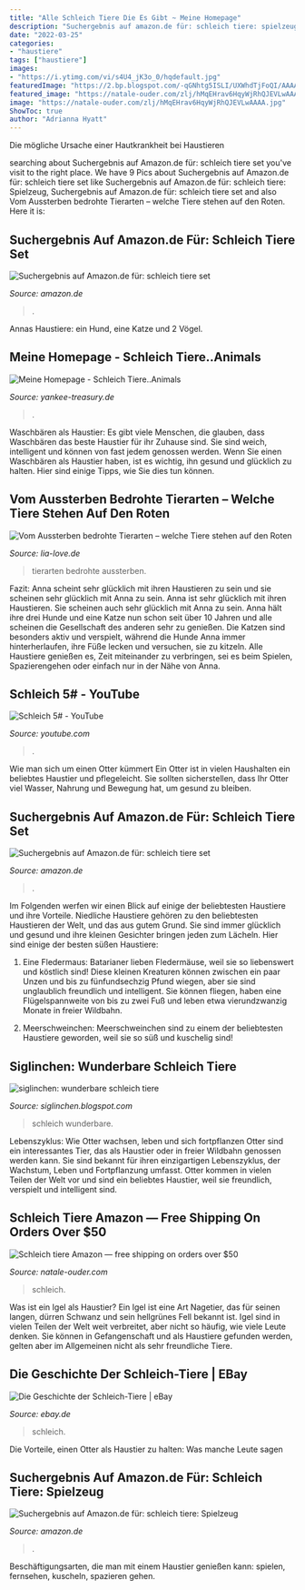 ```yaml
---
title: "Alle Schleich Tiere Die Es Gibt ~ Meine Homepage"
description: "Suchergebnis auf amazon.de für: schleich tiere: spielzeug"
date: "2022-03-25"
categories:
- "haustiere"
tags: ["haustiere"]
images:
- "https://i.ytimg.com/vi/s4U4_jK3o_0/hqdefault.jpg"
featuredImage: "https://2.bp.blogspot.com/-qGNhtg5ISLI/UXWhdTjFoQI/AAAAAAAABX0/5mTL7O723qk/s1600/IMG_8619.JPG"
featured_image: "https://natale-ouder.com/zlj/hMqEHrav6HqyWjRhQJEVLwAAAA.jpg"
image: "https://natale-ouder.com/zlj/hMqEHrav6HqyWjRhQJEVLwAAAA.jpg"
ShowToc: true
author: "Adrianna Hyatt"
---
```



Die mögliche Ursache einer Hautkrankheit bei Haustieren

	

		
searching about Suchergebnis auf Amazon.de für: schleich tiere set you've visit to the right place. We have 9 Pics about Suchergebnis auf Amazon.de für: schleich tiere set like Suchergebnis auf Amazon.de für: schleich tiere: Spielzeug, Suchergebnis auf Amazon.de für: schleich tiere set and also Vom Aussterben bedrohte Tierarten – welche Tiere stehen auf den Roten. Here it is:
		
    
## Suchergebnis Auf Amazon.de Für: Schleich Tiere Set

<img loading=lazy src="https://images-eu.ssl-images-amazon.com/images/I/51OOaveYhIL._AC_US160_.jpg" onerror="this.onerror=null;this.src='https://tse3.mm.bing.net/th?id=OIP.kc05SvaPhWU9MO3qcvcRhAAAAA&amp;pid=15.1';" alt="Suchergebnis auf Amazon.de für: schleich tiere set">

_Source: amazon.de_

>. 

	

Annas Haustiere: ein Hund, eine Katze und 2 Vögel.

    
## Meine Homepage - Schleich Tiere..Animals

<img loading=lazy src="https://homepage-creator.telekom.de/-/CMTOI/cm4all/com/widgets/PhotoToi/15/74/38/42/1534b53c946/scale_1100_0%3Bdonotenlarge/1534b53c946" onerror="this.onerror=null;this.src='https://tse2.mm.bing.net/th?id=OIP.PSqSfwiQPivfr-MDNyqm5AHaTA&amp;pid=15.1';" alt="Meine Homepage - Schleich Tiere..Animals">

_Source: yankee-treasury.de_

>. 

	

Waschbären als Haustier:
Es gibt viele Menschen, die glauben, dass Waschbären das beste Haustier für ihr Zuhause sind. Sie sind weich, intelligent und können von fast jedem genossen werden. Wenn Sie einen Waschbären als Haustier haben, ist es wichtig, ihn gesund und glücklich zu halten. Hier sind einige Tipps, wie Sie dies tun können.

    
## Vom Aussterben Bedrohte Tierarten – Welche Tiere Stehen Auf Den Roten

<img loading=lazy src="https://www.lia-love.de/wp-content/uploads/2021/02/Titelbild_aussterben_bedrohte_tierarten_rote_liste.jpg" onerror="this.onerror=null;this.src='https://tse1.mm.bing.net/th?id=OIP.pg-XYN8gD-6NZaBgUFe9_gHaEK&amp;pid=15.1';" alt="Vom Aussterben bedrohte Tierarten – welche Tiere stehen auf den Roten">

_Source: lia-love.de_

>tierarten bedrohte aussterben. 

	

Fazit: Anna scheint sehr glücklich mit ihren Haustieren zu sein und sie scheinen sehr glücklich mit Anna zu sein.
Anna ist sehr glücklich mit ihren Haustieren. Sie scheinen auch sehr glücklich mit Anna zu sein. Anna hält ihre drei Hunde und eine Katze nun schon seit über 10 Jahren und alle scheinen die Gesellschaft des anderen sehr zu genießen. Die Katzen sind besonders aktiv und verspielt, während die Hunde Anna immer hinterherlaufen, ihre Füße lecken und versuchen, sie zu kitzeln. Alle Haustiere genießen es, Zeit miteinander zu verbringen, sei es beim Spielen, Spazierengehen oder einfach nur in der Nähe von Anna.

    
## Schleich 5# - YouTube

<img loading=lazy src="https://i.ytimg.com/vi/s4U4_jK3o_0/hqdefault.jpg" onerror="this.onerror=null;this.src='https://tse4.mm.bing.net/th?id=OIP.ZlVGCQtpi3UEMQnf5D1DnQHaFj&amp;pid=15.1';" alt="Schleich 5# - YouTube">

_Source: youtube.com_

>. 

	

Wie man sich um einen Otter kümmert
Ein Otter ist in vielen Haushalten ein beliebtes Haustier und pflegeleicht. Sie sollten sicherstellen, dass Ihr Otter viel Wasser, Nahrung und Bewegung hat, um gesund zu bleiben.

    
## Suchergebnis Auf Amazon.de Für: Schleich Tiere Set

<img loading=lazy src="https://images-eu.ssl-images-amazon.com/images/I/51djSjv1Y8L._AC_US327_QL65_.jpg" onerror="this.onerror=null;this.src='https://tse2.mm.bing.net/th?id=OIP.gBxAlJ62EfXq94GBTeENaQAAAA&amp;pid=15.1';" alt="Suchergebnis auf Amazon.de für: schleich tiere set">

_Source: amazon.de_

>. 

	

Im Folgenden werfen wir einen Blick auf einige der beliebtesten Haustiere und ihre Vorteile.
Niedliche Haustiere gehören zu den beliebtesten Haustieren der Welt, und das aus gutem Grund. Sie sind immer glücklich und gesund und ihre kleinen Gesichter bringen jeden zum Lächeln. Hier sind einige der besten süßen Haustiere:
1. Eine Fledermaus: Batarianer lieben Fledermäuse, weil sie so liebenswert und köstlich sind! Diese kleinen Kreaturen können zwischen ein paar Unzen und bis zu fünfundsechzig Pfund wiegen, aber sie sind unglaublich freundlich und intelligent. Sie können fliegen, haben eine Flügelspannweite von bis zu zwei Fuß und leben etwa vierundzwanzig Monate in freier Wildbahn.

2. Meerschweinchen: Meerschweinchen sind zu einem der beliebtesten Haustiere geworden, weil sie so süß und kuschelig sind!

    
## Siglinchen: Wunderbare Schleich Tiere

<img loading=lazy src="https://2.bp.blogspot.com/-qGNhtg5ISLI/UXWhdTjFoQI/AAAAAAAABX0/5mTL7O723qk/s1600/IMG_8619.JPG" onerror="this.onerror=null;this.src='https://tse1.mm.bing.net/th?id=OIP.-J35kbUWUAcgJOGB10uFcgHaE8&amp;pid=15.1';" alt="siglinchen: wunderbare schleich tiere">

_Source: siglinchen.blogspot.com_

>schleich wunderbare. 

	

Lebenszyklus: Wie Otter wachsen, leben und sich fortpflanzen
Otter sind ein interessantes Tier, das als Haustier oder in freier Wildbahn genossen werden kann. Sie sind bekannt für ihren einzigartigen Lebenszyklus, der Wachstum, Leben und Fortpflanzung umfasst. Otter kommen in vielen Teilen der Welt vor und sind ein beliebtes Haustier, weil sie freundlich, verspielt und intelligent sind.

    
## Schleich Tiere Amazon — Free Shipping On Orders Over $50

<img loading=lazy src="https://natale-ouder.com/zlj/hMqEHrav6HqyWjRhQJEVLwAAAA.jpg" onerror="this.onerror=null;this.src='https://tse2.mm.bing.net/th?id=OIP.cg-iHvR32JVZm-6L_wUc8QAAAA&amp;pid=15.1';" alt="Schleich tiere Amazon — free shipping on orders over $50">

_Source: natale-ouder.com_

>schleich. 

	

Was ist ein Igel als Haustier?
Ein Igel ist eine Art Nagetier, das für seinen langen, dürren Schwanz und sein hellgrünes Fell bekannt ist. Igel sind in vielen Teilen der Welt weit verbreitet, aber nicht so häufig, wie viele Leute denken. Sie können in Gefangenschaft und als Haustiere gefunden werden, gelten aber im Allgemeinen nicht als sehr freundliche Tiere.

    
## Die Geschichte Der Schleich-Tiere | EBay

<img loading=lazy src="http://i.ebayimg.com/00/s/NjI4WDkwMA==/z/v2sAAOSwfcVUET4o/$_32.JPG" onerror="this.onerror=null;this.src='https://tse2.mm.bing.net/th?id=OIP._ChduvNezF6KCy1I9xofrQHaFK&amp;pid=15.1';" alt="Die Geschichte der Schleich-Tiere | eBay">

_Source: ebay.de_

>schleich. 

	

Die Vorteile, einen Otter als Haustier zu halten: Was manche Leute sagen

    
## Suchergebnis Auf Amazon.de Für: Schleich Tiere: Spielzeug

<img loading=lazy src="https://images-eu.ssl-images-amazon.com/images/I/41O8xmbzQXL._AC_US200_.jpg" onerror="this.onerror=null;this.src='https://tse1.mm.bing.net/th?id=OIP.tM9uLVnMZf2jGGx6mSecKAAAAA&amp;pid=15.1';" alt="Suchergebnis auf Amazon.de für: schleich tiere: Spielzeug">

_Source: amazon.de_

>. 

	

Beschäftigungsarten, die man mit einem Haustier genießen kann: spielen, fernsehen, kuscheln, spazieren gehen.

